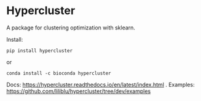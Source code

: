 # Hypercluster
A package for clustering optimization with sklearn. 

Install: 
```
pip install hypercluster
```
or
```
conda install -c bioconda hypercluster
```

Docs: https://hypercluster.readthedocs.io/en/latest/index.html . 
Examples: https://github.com/liliblu/hypercluster/tree/dev/examples


